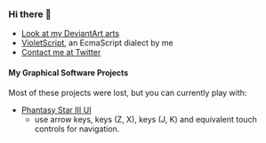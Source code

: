### Hi there 👋

- [Look at my DeviantArt arts](https://deviantart.com/hydroper/gallery)
- [VioletScript](https://violetscript.github.io), an EcmaScript dialect by me
- [Contact me at Twitter](https://twitter.com/matheusds365)

#### My Graphical Software Projects

Most of these projects were lost, but you can currently play with:

- [Phantasy Star III UI](https://klaider.github.io/preview/ps3@0.1.1)
  - use arrow keys, keys (Z, X), keys (J, K) and equivalent touch controls for navigation.

<!--
**matheusdiasdesouzads/matheusdiasdesouzads** is a ✨ _special_ ✨ repository because its `README.md` (this file) appears on your GitHub profile.

Here are some ideas to get you started:

- 🔭 I’m currently working on ...
- 🌱 I’m currently learning ...
- 👯 I’m looking to collaborate on ...
- 🤔 I’m looking for help with ...
- 💬 Ask me about ...
- 📫 How to reach me: ...
- 😄 Pronouns: ...
- ⚡ Fun fact: ...
-->
